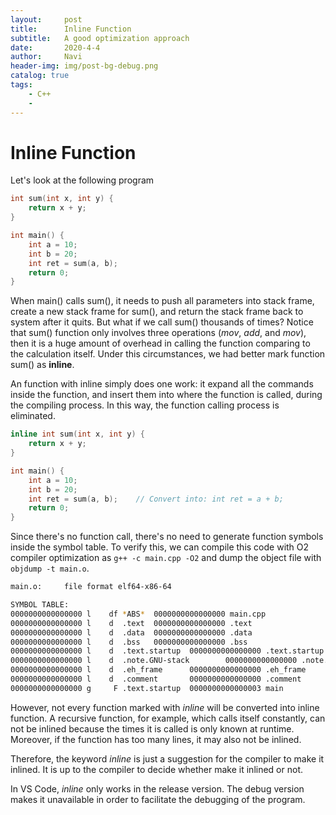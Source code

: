 ```yaml
---
layout:     post
title:      Inline Function
subtitle:   A good optimization approach
date:       2020-4-4
author:     Navi
header-img: img/post-bg-debug.png
catalog: true
tags:
    - C++
    - 
---
```


# Inline Function

Let's look at the following program

```cpp
int sum(int x, int y) {
    return x + y;
}

int main() {
    int a = 10;
    int b = 20;
    int ret = sum(a, b);
    return 0;
}
```

When main() calls sum(), it needs to push all parameters into stack frame, create a new stack frame for sum(), and return the stack frame back to system after it quits. But what if we call sum() thousands of times? Notice that sum() function only involves three operations (*mov*, *add*, and *mov*), then it is a huge amount of overhead in calling the function comparing to the calculation itself. Under this circumstances, we had better mark function sum() as **inline**.

An function with inline simply does one work: it expand all the commands inside the function, and insert them into where the function is called, during the compiling process. In this way, the function calling process is eliminated.

``` cpp
inline int sum(int x, int y) {
    return x + y;
}

int main() {
    int a = 10;
    int b = 20;
    int ret = sum(a, b);	// Convert into: int ret = a + b;
    return 0;
}
```

Since there's no function call, there's no need to generate function symbols inside the symbol table. To verify this, we can compile this code with O2 compiler optimization as ```g++ -c main.cpp -O2``` and dump the object file with ```objdump -t main.o```.

```bash
main.o:     file format elf64-x86-64

SYMBOL TABLE:
0000000000000000 l    df *ABS*  0000000000000000 main.cpp
0000000000000000 l    d  .text  0000000000000000 .text
0000000000000000 l    d  .data  0000000000000000 .data
0000000000000000 l    d  .bss   0000000000000000 .bss
0000000000000000 l    d  .text.startup  0000000000000000 .text.startup
0000000000000000 l    d  .note.GNU-stack        0000000000000000 .note.GNU-stack
0000000000000000 l    d  .eh_frame      0000000000000000 .eh_frame
0000000000000000 l    d  .comment       0000000000000000 .comment
0000000000000000 g     F .text.startup  0000000000000003 main
```

However, not every function marked with *inline* will be converted into inline function. A recursive function, for example, which calls itself constantly, can not be inlined because the times it is called is only known at runtime. Moreover, if the function has too many lines, it may also not be inlined.

Therefore, the keyword *inline* is just a suggestion for the compiler to make it inlined. It is up to the compiler to decide whether make it inlined or not.

In VS Code, *inline* only works in the release version. The debug version makes it unavailable in order to facilitate the debugging of the program.

